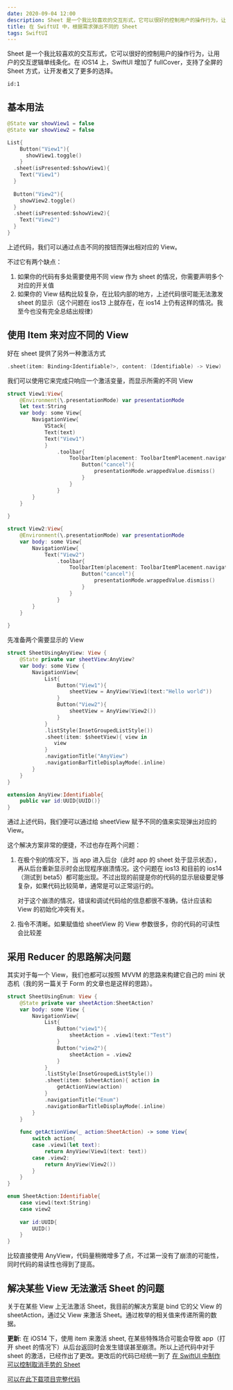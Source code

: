 ```yaml
---
date: 2020-09-04 12:00
description: Sheet 是一个我比较喜欢的交互形式，它可以很好的控制用户的操作行为，让用户的交互逻辑单线条化。在 iOS14 上，SwiftUI 增加了 fullCover，支持了全屏的 Sheet 方式，让开发者又了更多的选择。
title: 在 SwiftUI 中，根据需求弹出不同的 Sheet
tags: SwiftUI
---
```


Sheet 是一个我比较喜欢的交互形式，它可以很好的控制用户的操作行为，让用户的交互逻辑单线条化。在 iOS14 上，SwiftUI 增加了 fullCover，支持了全屏的 Sheet 方式，让开发者又了更多的选择。

```responser
id:1
```

## 基本用法 ##

```swift
@State var showView1 = false
@State var showView2 = false

List{
    Button("View1"){
      showView1.toggle()
    }
  .sheet(isPresented:$showView1){
    Text("View1")
  }
  
  Button("View2"){
    showView2.toggle()
  }
  .sheet(isPresented:$showView2){
    Text("View2")
  }
}
```

上述代码，我们可以通过点击不同的按钮而弹出相对应的 View。

不过它有两个缺点：

1. 如果你的代码有多处需要使用不同 view 作为 sheet 的情况，你需要声明多个对应的开关值
2. 如果你的 View 结构比较复杂，在比较内部的地方，上述代码很可能无法激发 sheet 的显示（这个问题在 ios13 上就存在，在 ios14 上仍有这样的情况。我至今也没有完全总结出规律）

## 使用 Item 来对应不同的 View ##

好在 sheet 提供了另外一种激活方式

```swift
.sheet(item: Binding<Identifiable?>, content: (Identifiable) -> View)
```

我们可以使用它来完成只响应一个激活变量，而显示所需的不同 View

```swift
struct View1:View{
    @Environment(\.presentationMode) var presentationMode
    let text:String
    var body: some View{
        NavigationView{
            VStack{
            Text(text)
            Text("View1")
            }
                .toolbar{
                    ToolbarItem(placement: ToolbarItemPlacement.navigationBarLeading){
                        Button("cancel"){
                            presentationMode.wrappedValue.dismiss()
                        }
                    }
                }
        }
    }
    
}

struct View2:View{
    @Environment(\.presentationMode) var presentationMode
    var body: some View{
        NavigationView{
            Text("View2")
                .toolbar{
                    ToolbarItem(placement: ToolbarItemPlacement.navigationBarLeading){
                        Button("cancel"){
                            presentationMode.wrappedValue.dismiss()
                        }
                    }
                }
        }
    }
    
}

```

先准备两个需要显示的 View

```swift
struct SheetUsingAnyView: View {
    @State private var sheetView:AnyView?
    var body: some View {
        NavigationView{
            List{
                Button("View1"){
                    sheetView = AnyView(View1(text:"Hello world"))
                }
                Button("View2"){
                    sheetView = AnyView(View2())
                }
            }
            .listStyle(InsetGroupedListStyle())
            .sheet(item: $sheetView){ view in
               view
            }
            .navigationTitle("AnyView")
            .navigationBarTitleDisplayMode(.inline)
        }
    }
}

extension AnyView:Identifiable{
    public var id:UUID{UUID()}
}
```

通过上述代码，我们便可以通过给 sheetView 赋予不同的值来实现弹出对应的 View。

这个解决方案非常的便捷，不过也存在两个问题：

1. 在极个别的情况下，当 app 进入后台（此时 app 的 sheet 处于显示状态），再从后台重新显示时会出现程序崩溃情况。这个问题在 ios13 和目前的 ios14（测试到 beta5）都可能出现。不过出现的前提是你的代码的显示层级要足够复杂，如果代码比较简单，通常是可以正常运行的。

   对于这个崩溃的情况，错误和调试代码给的信息都很不准确，估计应该和 View 的初始化冲突有关。

2. 指令不清晰。如果赋值给 sheetView 的 View 参数很多，你的代码的可读性会比较差

## 采用 Reducer 的思路解决问题 ##

其实对于每一个 View，我们也都可以按照 MVVM 的思路来构建它自己的 mini 状态机（我的另一篇关于 Form 的文章也是这样的思路）。

```swift
struct SheetUsingEnum: View {
    @State private var sheetAction:SheetAction?
    var body: some View {
        NavigationView{
            List{
                Button("view1"){
                    sheetAction = .view1(text:"Test")
                }
                Button("view2"){
                    sheetAction = .view2
                }
            }
            .listStyle(InsetGroupedListStyle())
            .sheet(item: $sheetAction){ action in
                getActionView(action)
            }
            .navigationTitle("Enum")
            .navigationBarTitleDisplayMode(.inline)
        }
    }
    
    func getActionView(_ action:SheetAction) -> some View{
        switch action{
        case .view1(let text):
            return AnyView(View1(text: text))
        case .view2:
            return AnyView(View2())
        }
    }
}

enum SheetAction:Identifiable{
    case view1(text:String)
    case view2
    
    var id:UUID{
        UUID()
    }
}

```

比较直接使用 AnyView，代码量稍微增多了点，不过第一没有了崩溃的可能性，同时代码的易读性也得到了提高。

## 解决某些 View 无法激活 Sheet 的问题 ##

关于在某些 View 上无法激活 Sheet，我目前的解决方案是 bind 它的父 View 的 sheetAction，通过父 View 来激活 Sheet。通过枚举的相关值来传递所需的数据。

**更新**: 在 iOS14 下，使用 item 来激活 sheet, 在某些特殊场合可能会导致 app（打开 sheet 的情况下）从后台返回时会发生错误甚至崩溃。所以上述代码中对于 sheet 的激活，已经作出了更改。更改后的代码已经统一到了 [在 SwiftUI 中制作可以控制取消手势的 Sheet](/posts/swiftui-dismiss-sheet/)

[可以在此下载项目完整代码](https://github.com/fatbobman/DismissConfirmSheet)

